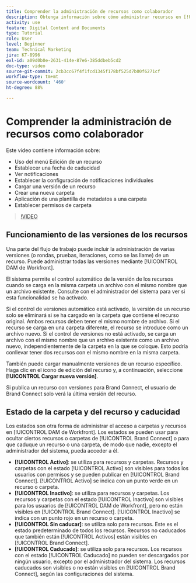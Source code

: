 ```yaml
---
title: Comprender la administración de recursos como colaborador
description: Obtenga información sobre cómo administrar recursos en [!UICONTROL DAM de Workfront] para mejorar el flujo de trabajo.
activity: use
feature: Digital Content and Documents
type: Tutorial
role: User
level: Beginner
team: Technical Marketing
jira: KT-8996
exl-id: a09d0b0e-2631-414e-87e6-385ddbeb5cd2
doc-type: video
source-git-commit: 2cb3cc67f4f1fcd1345f178bf525d7b00f6271cf
workflow-type: tm+mt
source-wordcount: '460'
ht-degree: 88%

---
```


# Comprender la administración de recursos como colaborador

Este vídeo contiene información sobre:

* Uso del menú Edición de un recurso
* Establecer una fecha de caducidad
* Ver notificaciones
* Establecer la configuración de notificaciones individuales
* Cargar una versión de un recurso
* Crear una nueva carpeta
* Aplicación de una plantilla de metadatos a una carpeta
* Establecer permisos de carpeta

>[!VIDEO](https://video.tv.adobe.com/v/335256/?quality=12&learn=on)

## Funcionamiento de las versiones de los recursos

Una parte del flujo de trabajo puede incluir la administración de varias versiones (o rondas, pruebas, iteraciones, como se las llame) de un recurso. Puede administrar todas las versiones mediante [!UICONTROL DAM de Workfront].

El sistema permite el control automático de la versión de los recursos cuando se carga en la misma carpeta un archivo con el mismo nombre que un archivo existente. Consulte con el administrador del sistema para ver si esta funcionalidad se ha activado.

Si el control de versiones automático está activado, la versión de un recurso solo se eliminará si se ha cargado en la carpeta que contiene el recurso original. Ambos recursos deben tener el mismo nombre de archivo. Si el recurso se carga en una carpeta diferente, el recurso se introduce como un archivo nuevo.
Si el control de versiones no está activado, se carga un archivo con el mismo nombre que un archivo existente como un archivo nuevo, independientemente de la carpeta en la que se coloque. Esto podría conllevar tener dos recursos con el mismo nombre en la misma carpeta.

También puede cargar manualmente versiones de un recurso específico. Haga clic en el icono de edición del recurso y, a continuación, seleccione **[!UICONTROL Cargar nueva versión]**.

Si publica un recurso con versiones para Brand Connect, el usuario de Brand Connect solo verá la última versión del recurso.

## Estado de la carpeta y del recurso y caducidad

Los estados son otra forma de administrar el acceso a carpetas y recursos en [!UICONTROL DAM de Workfront]. Los estados se pueden usar para ocultar ciertos recursos o carpetas de [!UICONTROL Brand Connect] o para que caduque un recurso o una carpeta, de modo que nadie, excepto el administrador del sistema, pueda acceder a él.

* **[!UICONTROL Activo]**: se utiliza para recursos y carpetas. Recursos y carpetas con el estado [!UICONTROL Activo] son visibles para todos los usuarios con permisos y se pueden publicar en [!UICONTROL Brand Connect]. [!UICONTROL Activo] se indica con un punto verde en un recurso o carpeta.
* **[!UICONTROL Inactivo]**: se utiliza para recursos y carpetas. Los recursos y carpetas con el estado [!UICONTROL Inactivo] son visibles para los usuarios de [!UICONTROL DAM de Workfront], pero no están visibles en [!UICONTROL Brand Connect]. [!UICONTROL Inactivo] se indica con un punto rojo en un recurso o carpeta.
* **[!UICONTROL Sin caducar]**: se utiliza solo para recursos. Este es el estado predeterminado de todos los recursos. Recursos no caducados que también están [!UICONTROL Activos] están visibles en [!UICONTROL Brand Connect].
* **[!UICONTROL Caducado]**: se utiliza solo para recursos. Los recursos con el estado [!UICONTROL Caducado] no pueden ser descargados por ningún usuario, excepto por el administrador del sistema. Los recursos caducados son visibles o no están visibles en [!UICONTROL Brand Connect], según las configuraciones del sistema.
